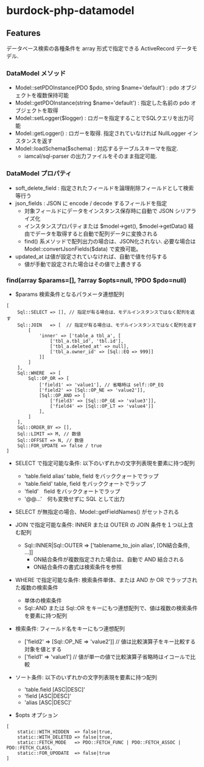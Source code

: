 # burdock-php-datamodel

## Features

データベース検索の各種条件を array 形式で指定できる ActiveRecord データモデル.

### DataModel メソッド

* Model::setPDOInstance(PDO $pdo, string $name='default') : pdo オブジェクトを複数保持可能
* Model::getPDOInstance(string $name='default') : 指定した名前の pdo オブジェクトを取得
* Model::setLogger($logger) : ロガーを指定することでSQLクエリを出力可能
* Model::getLogger() : ロガーを取得. 指定されていなければ NullLogger インスタンスを返す
* Model::loadSchema($schema) : 対応するテーブルスキーマを指定.
  * iamcal/sql-parser の出力ファイルをそのまま指定可能.

### DataModel プロパティ

* soft_delete_field : 指定されたフィールドを論理削除フィールドとして検索等行う
* json_fields : JSON に encode / decode するフィールドを指定
  * 対象フィールドにデータをインスタンス保存時に自動で JSON シリアライズ化
  * インスタンスプロパティまたは $model->get(), $model->getData() 経由でデータを取得すると自動で配列データに変換される
  * find() 系メソッドで配列出力の場合は、JSON化されない. 必要な場合は Model::convertJsonFields($data) で変換可能。
* updated_at は値が設定されていなければ、自動で値を付与する
  * 値が手動で設定された場合はその値で上書きする

### find(array $params=[], ?array $opts=null, ?PDO $pdo=null)

* $params 検索条件となるパラメータ連想配列

```
[
    Sql::SELECT => [], // 指定が有る場合は、モデルインスタンスではなく配列を返す
    Sql::JOIN   => [  // 指定が有る場合は、モデルインスタンスではなく配列を返す
        [
            'inner' => ['table_a tbl_a', [
                ['tbl_a.tbl_id', 'tbl.id'],
                ['tbl_a.deleted_at' => null],
                ['tbl_a.owner_id' => [Sql::EQ => 999]]
            ]]
        ]
    ],
    Sql::WHERE  => [
        Sql::OP_OR => [
            ['field1' => 'value1'], // 省略時は self::OP_EQ
            ['field2' => [Sql::OP_NE => 'value2']],
            [Sql::OP_AND => [
                ['field3' => [Sql::OP_GE => 'value3']],
                ['field4' => [Sql::OP_LT => 'value4']]
            ],
        ]
    ],
    Sql::ORDER_BY => [],
    Sql::LIMIT => M, // 数値
    Sql::OFFSET => N, // 数値
    Sql::FOR_UPDATE => false / true
]
```

  * SELECT で指定可能な条件: 以下のいずれかの文字列表現を要素に持つ配列
    * 'table.field alias' table, field をバッククォートでラップ
    * 'table.field' table, field をバッククォートでラップ
    * 'field'　field をバッククォートでラップ
    * '@@...'　何も変換せずに SQL として出力
  * SELECT が無指定の場合、Model::getFieldNames() がセットされる

  * JOIN で指定可能な条件: INNER または OUTER の JOIN 条件を１つ以上含む配列
    * Sql::INNER|Sql::OUTER => ['tablename_to_join alias', [ON結合条件, ...]]
      * ON結合条件が複数指定された場合は、自動で AND 結合される
      * ON結合条件の書式は検索条件を参照

  * WHERE で指定可能な条件: 検索条件単体、または AND か OR でラップされた複数の検索条件
    * 単体の検索条件
    * Sql::AND または Sql::OR をキーにもつ連想配列で、値は複数の検索条件を要素に持つ配列
  
  * 検索条件: フィールド名をキーにもつ連想配列
    * ['field2' => [Sql::OP_NE => 'value2']] // 値は比較演算子をキー比較する対象を値とする
    * ['field1' => 'value1']                 // 値が単一の値で比較演算子省略時はイコールで比較

  * ソート条件:  以下のいずれかの文字列表現を要素に持つ配列
    * 'table.field [ASC|DESC]'
    * 'field [ASC|DESC]'
    * 'alias [ASC|DESC]'

* $opts オプション

```
[
    static::WITH_HIDDEN  => false|true,
    static::WITH_DELETED => false|true,
    static::FETCH_MODE   => PDO::FETCH_FUNC | PDO::FETCH_ASSOC | PDO::FETCH_CLASS,
    static::FOR_UPODATE  => false|true
]

